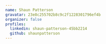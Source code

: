 ```yaml
---
name: Shaun Patterson
gravatar: 23e8c255702b8c9c2f1228301796ef4b
organizer: false
profiles:
  linkedin: shaun-patterson-45bb2214
  github: shaunpatterson
---
```

